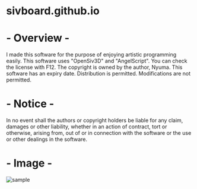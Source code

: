 # sivboard.github.io

# - Overview -
I made this software for the purpose of enjoying artistic programming easily.
This software uses "OpenSiv3D" and "AngelScript". You can check the license with F12.
The copyright is owned by the author, Nyuma. This software has an expiry date.
Distribution is permitted. Modifications are not permitted.

# - Notice -
In no event shall the authors or copyright holders be liable for any claim,
damages or other liability, whether in an action of contract, tort or otherwise, arising from,
out of or in connection with the software or the use or other dealings in the software. 

# - Image -
![sample](https://user-images.githubusercontent.com/85012599/120952909-ee26d700-c786-11eb-9f48-4bc2baf88669.png)

